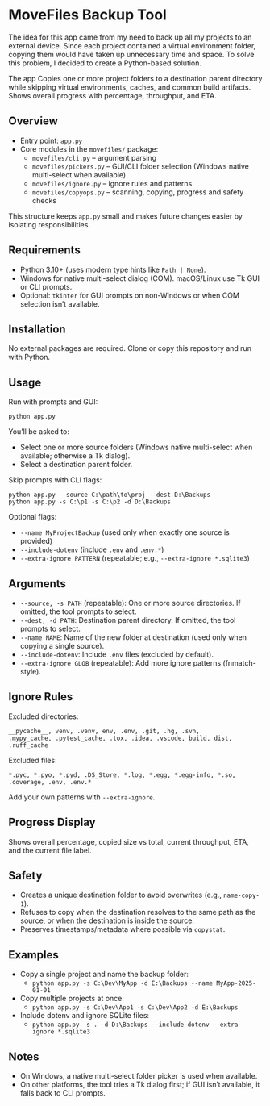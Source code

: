 # MoveFiles Backup Tool

The idea for this app came from my need to back up all my projects to an external device. Since each project contained a virtual environment folder, copying them would have taken up unnecessary time and space. To solve this problem, I decided to create a Python-based solution.

The app Copies one or more project folders to a destination parent directory while skipping virtual environments, caches, and common build artifacts. Shows overall progress with percentage, throughput, and ETA.

## Overview
- Entry point: `app.py`
- Core modules in the `movefiles/` package:
  - `movefiles/cli.py` – argument parsing
  - `movefiles/pickers.py` – GUI/CLI folder selection (Windows native multi-select when available)
  - `movefiles/ignore.py` – ignore rules and patterns
  - `movefiles/copyops.py` – scanning, copying, progress and safety checks

This structure keeps `app.py` small and makes future changes easier by isolating responsibilities.

## Requirements
- Python 3.10+ (uses modern type hints like `Path | None`).
- Windows for native multi-select dialog (COM). macOS/Linux use Tk GUI or CLI prompts.
- Optional: `tkinter` for GUI prompts on non-Windows or when COM selection isn’t available.

## Installation
No external packages are required. Clone or copy this repository and run with Python.

## Usage
Run with prompts and GUI:

```
python app.py
```

You’ll be asked to:
- Select one or more source folders (Windows native multi-select when available; otherwise a Tk dialog).
- Select a destination parent folder.

Skip prompts with CLI flags:

```
python app.py --source C:\path\to\proj --dest D:\Backups
python app.py -s C:\p1 -s C:\p2 -d D:\Backups
```

Optional flags:
- `--name MyProjectBackup` (used only when exactly one source is provided)
- `--include-dotenv` (include `.env` and `.env.*`)
- `--extra-ignore PATTERN` (repeatable; e.g., `--extra-ignore *.sqlite3`)

## Arguments
- `--source, -s PATH` (repeatable): One or more source directories. If omitted, the tool prompts to select.
- `--dest, -d PATH`: Destination parent directory. If omitted, the tool prompts to select.
- `--name NAME`: Name of the new folder at destination (used only when copying a single source).
- `--include-dotenv`: Include `.env` files (excluded by default).
- `--extra-ignore GLOB` (repeatable): Add more ignore patterns (fnmatch-style).

## Ignore Rules
Excluded directories:
```
__pycache__, venv, .venv, env, .env, .git, .hg, .svn,
.mypy_cache, .pytest_cache, .tox, .idea, .vscode, build, dist, .ruff_cache
```

Excluded files:
```
*.pyc, *.pyo, *.pyd, .DS_Store, *.log, *.egg, *.egg-info, *.so, .coverage, .env, .env.*
```

Add your own patterns with `--extra-ignore`.

## Progress Display
Shows overall percentage, copied size vs total, current throughput, ETA, and the current file label.

## Safety
- Creates a unique destination folder to avoid overwrites (e.g., `name-copy-1`).
- Refuses to copy when the destination resolves to the same path as the source, or when the destination is inside the source.
- Preserves timestamps/metadata where possible via `copystat`.

## Examples
- Copy a single project and name the backup folder:
  - `python app.py -s C:\Dev\MyApp -d E:\Backups --name MyApp-2025-01-01`
- Copy multiple projects at once:
  - `python app.py -s C:\Dev\App1 -s C:\Dev\App2 -d E:\Backups`
- Include dotenv and ignore SQLite files:
  - `python app.py -s . -d D:\Backups --include-dotenv --extra-ignore *.sqlite3`

## Notes
- On Windows, a native multi-select folder picker is used when available.
- On other platforms, the tool tries a Tk dialog first; if GUI isn’t available, it falls back to CLI prompts.

